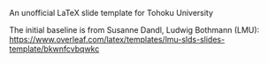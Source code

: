 An unofficial LaTeX slide template for Tohoku University

The initial baseline is from Susanne Dandl, Ludwig Bothmann (LMU): https://www.overleaf.com/latex/templates/lmu-slds-slides-template/bkwnfcvbqwkc
